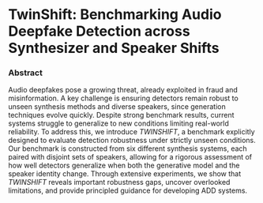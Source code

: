 # TwinShift: Benchmarking Audio Deepfake Detection across Synthesizer and Speaker Shifts

### Abstract 
Audio deepfakes pose a growing threat, already exploited in fraud and misinformation. A key challenge is ensuring detectors remain robust to unseen synthesis methods and diverse speakers, since generation techniques evolve quickly. Despite strong benchmark results, current systems struggle to generalize to new conditions limiting real-world reliability. To address this, we introduce _TWINSHIFT_, a benchmark explicitly designed to evaluate detection robustness under strictly unseen conditions. Our benchmark is constructed from six different synthesis systems, each paired with disjoint sets of speakers, allowing for a rigorous assessment of how well detectors generalize when both the generative model and the speaker identity change. Through extensive experiments, we show that _TWINSHIFT_ reveals important robustness gaps, uncover overlooked limitations, and provide principled guidance for developing ADD systems.



